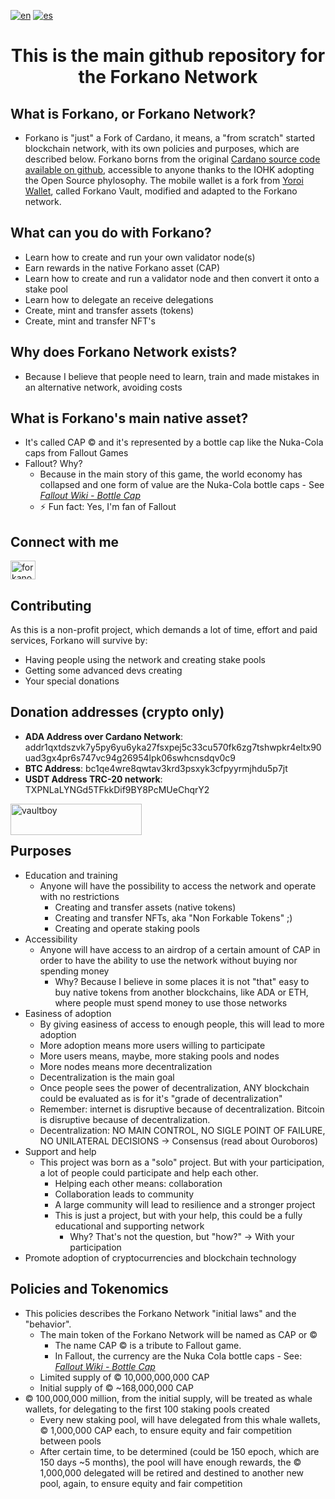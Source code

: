 [![en](https://img.shields.io/badge/lang-en-red.svg)](https://github.com/forkanonetwork/forkanonetwork/blob/main/README.md)
[![es](https://img.shields.io/badge/lang-es-yellow.svg)](https://github.com/forkanonetwork/forkanonetwork/blob/main/README.es-ES.md)


<h1 align="center">This is the main github repository for the Forkano Network</h1>

## What is Forkano, or Forkano Network?
* Forkano is "just" a Fork of Cardano, it means, a "from scratch" started blockchain network, with its own policies and purposes, which are described below. Forkano borns from the original <a href="https://github.com/input-output-hk" target="blank">Cardano source code available on github</a>, accessible to anyone thanks to the IOHK adopting the Open Source phylosophy. The mobile wallet is a fork from <a href="https://github.com/Emurgo/yoroi-mobile" target="blank">Yoroi Wallet</a>, called Forkano Vault, modified and adapted to the Forkano network.</h3>

## What can you do with Forkano? 
* Learn how to create and run your own validator node(s)
* Earn rewards in the native Forkano asset (CAP)
* Learn how to create and run a validator node and then convert it onto a stake pool
* Learn how to delegate an receive delegations
* Create, mint and transfer assets (tokens)
* Create, mint and transfer NFT's

## Why does Forkano Network exists?
* Because I believe that people need to learn, train and made mistakes in an alternative network, avoiding costs

## What is Forkano's main native asset?
* It's called CAP © and it's represented by a bottle cap like the Nuka-Cola caps from Fallout Games
* Fallout? Why?
    *   Because in the main story of this game, the world economy has collapsed and one form of value are the Nuka-Cola bottle caps - See <a href="https://fallout.fandom.com/wiki/Bottle_cap" target="blank">_Fallout Wiki - Bottle Cap_</a>
    * ⚡ Fun fact: Yes, I'm fan of Fallout

## Connect with me
<p align="left">
<a href="https://twitter.com/forkanonetwork" target="blank"><img align="center" src="https://raw.githubusercontent.com/rahuldkjain/github-profile-readme-generator/master/src/images/icons/Social/twitter.svg" alt="forkanonetwork" height="30" width="40" /></a>
</p>

## Contributing
As this is a non-profit project, which demands a lot of time, effort and paid services, Forkano will survive by:
  * Having people using the network and creating stake pools
  * Getting some advanced devs creating
  * Your special donations

## Donation addresses (crypto only)
* **ADA Address over Cardano Network**: addr1qxtdszvk7y5py6yu6yka27fsxpej5c33cu570fk6zg7tshwpkr4eltx90uad3gx4pr6s747vc94g26954lpk06swhcnsdqv0c9
* **BTC Address**: bc1qe4wre8qwtav3krd3psxyk3cfpyyrmjhdu5p7jt
* **USDT Address TRC-20 network**: TXPNLaLYNGd5TFkkDif9BY8PcMUeChqrY2

<p><a href="https://www.buymeacoffee.com/vaultboy"> <img align="left" src="https://cdn.buymeacoffee.com/buttons/v2/default-yellow.png" height="50" width="210" alt="vaultboy" /></a></p><br><br>

## Purposes
 * Education and training
   - Anyone will have the possibility to access the network and operate with no restrictions
        + Creating and transfer assets (native tokens)
        + Creating and transfer NFTs, aka "Non Forkable Tokens" ;)
        + Creating and operate staking pools
 * Accessibility
    - Anyone will have access to an airdrop of a certain amount of CAP in order to have the ability to use the network without buying nor spending money
        + Why? Because I believe in some places it is not "that" easy to buy native tokens from another blockchains, like ADA or ETH, where people must spend money to use those networks
 * Easiness of adoption
   - By giving easiness of access to enough people, this will lead to more adoption
   - More adoption means more users willing to participate
   - More users means, maybe, more staking pools and nodes
   - More nodes means more decentralization
   - Decentralization is the main goal
   - Once people sees the power of decentralization, ANY blockchain could be evaluated as is for it's "grade of decentralization"
   - Remember: internet is disruptive because of decentralization. Bitcoin is disruptive because of decentralization.
   - Decentralization: NO MAIN CONTROL, NO SIGLE POINT OF FAILURE, NO UNILATERAL DECISIONS -> Consensus (read about Ouroboros)
 * Support and help
   - This project was born as a "solo" project. But with your participation, a lot of people could participate and help each other.
     + Helping each other means: collaboration
     + Collaboration leads to community
     + A large community will lead to resilience and a stronger project
     + This is just a project, but with your help, this could be a fully educational and supporting network
       + Why? That's not the question, but "how?" -> With your participation
 * Promote adoption of cryptocurrencies and blockchain technology

## Policies and Tokenomics
* This policies describes the Forkano Network "initial laws" and the "behavior".
    * The main token of the Forkano Network will be named as CAP or ©
        * The name CAP © is a tribute to Fallout game.
        * In Fallout, the currency are the Nuka Cola bottle caps - See: <a href="https://fallout.fandom.com/wiki/Bottle_cap" target="blank">_Fallout Wiki - Bottle Cap_</a>
    * Limited supply of © 10,000,000,000 CAP
    * Initial supply of © ~168,000,000 CAP
 * © 100,000,000 million, from the initial supply, will be treated as whale wallets, for delegating to the first 100 staking pools created
   - Every new staking pool, will have delegated from this whale wallets, © 1,000,000 CAP each, to ensure equity and fair competition between pools
   - After certain time, to be determined (could be 150 epoch, which are 150 days ~5 months), the pool will have enough rewards, the © 1,000,000 delegated will be retired and destined to another new pool, again, to ensure equity and fair competition

